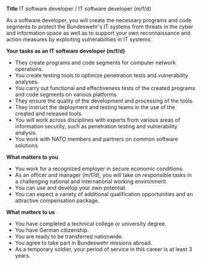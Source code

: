 **Title**
IT software developer / IT software developer (m/f/d)

As a software developer, you will create the necessary programs and code segments to protect the Bundeswehr's IT systems from threats in the cyber and information space as well as to support your own reconnaissance and action measures by exploiting vulnerabilities in IT systems.

**Your tasks as an IT software developer (m/f/d)**

-	They create programs and code segments for computer network operations.
-	You create testing tools to optimize penetration tests and vulnerability analyses.
-	You carry out functional and effectiveness tests of the created programs and code segments on various platforms.
-	They ensure the quality of the development and processing of the tools.
-	They instruct the deployment and testing teams in the use of the created and released tools.
-	You will work across disciplines with experts from various areas of information security, such as penetration testing and vulnerability analysis.
-	You work with NATO members and partners on common software solutions.

**What matters to you**

-	You work for a recognized employer in secure economic conditions.
-	As an officer and manager (m/f/d), you will take on responsible tasks in a challenging national and international working environment.
-	You can use and develop your own potential.
-	You can expect a variety of additional qualification opportunities and an attractive compensation package.

**What matters to us**

-	You have completed a technical college or university degree.
-	You have German citizenship.
-	You are ready to be transferred nationwide.
-	You agree to take part in Bundeswehr missions abroad.
-	As a temporary soldier, your period of service in this career is at least 3 years.

